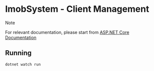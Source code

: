 # ImobSystem - Client Management

> [!NOTE]
> For relevant documentation, please start from [ASP.NET Core Documentation]

[ASP.NET Core Documentation]:
https://learn.microsoft.com/en-us/aspnet/core/getting-started/?view=aspnetcore-8.0

## Running
```bash
dotnet watch run
```
